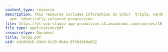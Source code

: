 ```yaml
---
content_type: resource
description: This resourse includes inforamtion on Schur  triple, vander weorden,
  and  identically coloured progression.
file: https://ol-ocw-studio-app-production.s3.amazonaws.com/courses/18-315-combinatorial-theory-introduction-to-graph-theory-extremal-and-enumerative-combinatorics-spring-2005/e3c66dcb43e99c206b4a8f3641b0a022_lec02.pdf
file_type: application/pdf
resourcetype: Document
title: lec02.pdf
uid: e3c66dcb-43e9-9c20-6b4a-8f3641b0a022
---
```

